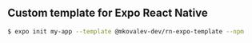 ## Custom template for Expo React Native

```bash
$ expo init my-app --template @mkovalev-dev/rn-expo-template --npm
```
